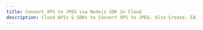 ---title: Convert XPS to JPEG via Nodejs SDK in Clouddescription: Cloud APIs & SDKs to Convert XPS to JPEG. Also Create, Edit & Render Microsoft Word & OpenOffice documents in the Cloud.---
